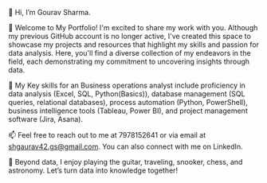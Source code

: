 👋 Hi, I’m Gourav Sharma.

🌱 Welcome to My Portfolio! I'm excited to share my work with you. Although my previous GitHub account is no longer active, I've created this space to showcase my projects and resources that highlight my skills and passion for data analysis. Here, you'll find a diverse collection of my endeavors in the field, each demonstrating my commitment to uncovering insights through data.

👀 My Key skills for an Business operations analyst include proficiency in data analysis (Excel, SQL, Python(Basics)), database management (SQL queries, relational databases), 
process automation (Python, PowerShell), business intelligence tools (Tableau, Power BI), and project management software (Jira, Asana).

📫 Feel free to reach out to me at 7978152641 or via email at shgaurav42.gs@gmail.com. You can also connect with me on LinkedIn.

👀 Beyond data, I enjoy playing the guitar, traveling, snooker, chess, and astronomy. Let’s turn data into knowledge together!
